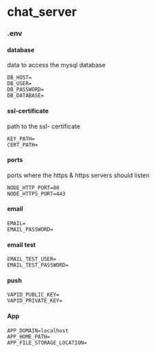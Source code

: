 # chat_server

### .env

#### database

data to access the mysql database

````
DB_HOST=
DB_USER=
DB_PASSWORD=
DB_DATABASE=
````

#### ssl-certificate

path to the ssl- certificate

````
KEY_PATH=
CERT_PATH=
````

#### ports

ports where the https & https servers should listen
````
NODE_HTTP_PORT=80
NODE_HTTPS_PORT=443
````

#### email 
````
EMAIL=
EMAIL_PASSWORD=
````
 
#### email test
````
EMAIL_TEST_USER=
EMAIL_TEST_PASSWORD=
````

#### push
````
VAPID_PUBLIC_KEY=
VAPID_PRIVATE_KEY=
````

#### App
````
APP_DOMAIN=localhost
APP_HOME_PATH=
APP_FILE_STORAGE_LOCATION=
````
